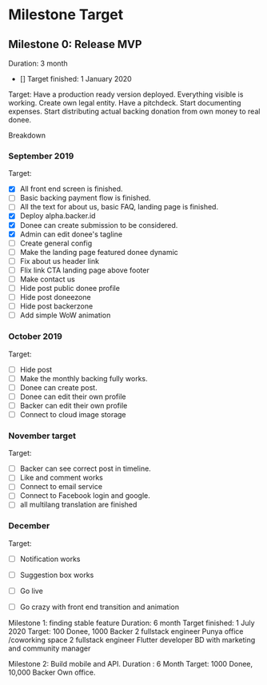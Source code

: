 # Milestone Target

## Milestone 0: Release MVP
Duration: 3 month
- [] Target finished: 1 January 2020

Target: Have a production ready version deployed. Everything visible is working. 
Create own legal entity. Have a pitchdeck. Start documenting expenses. Start distributing actual backing donation from own money to real donee.

Breakdown
### September 2019

Target:
- [x] All front end screen is finished.
- [ ] Basic backing payment flow is finished.
- [ ] All the text for about us, basic FAQ, landing page is finished.
- [x] Deploy alpha.backer.id 
- [x] Donee can create submission to be considered.
- [x] Admin can edit donee's tagline
- [ ] Create general config
- [ ] Make the landing page featured donee dynamic
- [ ] Fix about us header link
- [ ] Flix link CTA landing page above footer 
- [ ] Make contact us 
- [ ] Hide post public donee profile
- [ ] Hide post doneezone
- [ ] Hide post backerzone
- [ ] Add simple WoW animation

### October 2019

Target:
- [ ] Hide post
- [ ] Make the monthly backing fully works.
- [ ] Donee can create post.
- [ ] Donee can edit their own profile
- [ ] Backer can edit their own profile
- [ ] Connect to cloud image storage

### November target

Target:
- [ ] Backer can see correct post in timeline.
- [ ] Like and comment works
- [ ] Connect to email service
- [ ] Connect to Facebook login and google.
- [ ] all multilang translation are finished

### December

Target:
- [ ] Notification works
- [ ] Suggestion box works
- [ ] Go live
- [ ] Go crazy with front end transition and animation


Milestone 1: finding stable feature
Duration: 6 month
Target finished: 1  July 2020
Target: 100 Donee, 1000 Backer
2 fullstack engineer
Punya office /coworking space
2 fullstack engineer
Flutter developer
BD with marketing and community manager


Milestone 2: Build mobile and API.
Duration : 6 Month
Target: 1000 Donee, 10,000 Backer
Own office.
